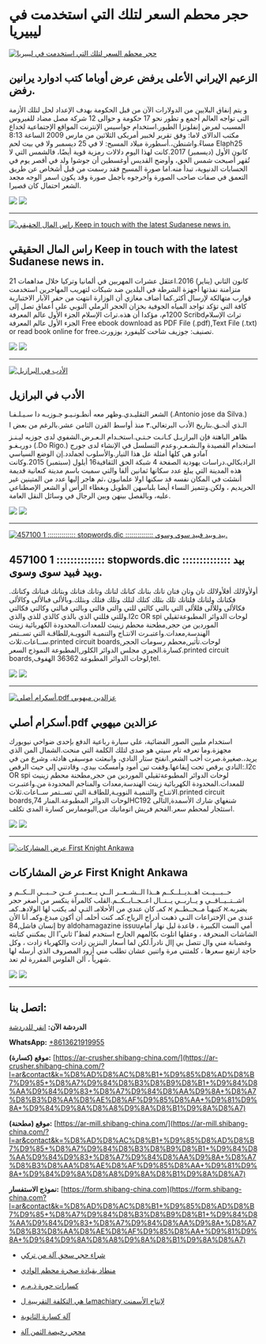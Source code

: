 # حجر محطم السعر لتلك التي استخدمت في ليبيريا

<a href="https://swt.shibang-china.com/?l=ar&img&k=%D8%AD%D8%AC%D8%B1+%D9%85%D8%AD%D8%B7%D9%85+%D8%A7%D9%84%D8%B3%D8%B9%D8%B1+%D9%84%D8%AA%D9%84%D9%83+%D8%A7%D9%84%D8%AA%D9%8A+%D8%A7%D8%B3%D8%AA%D8%AE%D8%AF%D9%85%D8%AA+%D9%81%D9%8A+%D9%84%D9%8A%D8%A8%D9%8A%D8%B1%D9%8A%D8%A7" target="_blank">![حجر محطم السعر لتلك التي استخدمت في ليبيريا](http://static.shibang-china.com/all-800x300/893.jpg)</a>

## الزعيم الإيراني الأعلى يرفض عرض أوباما كتب ادوارد يرانين رفض.
و يتم إنفاق البلايين من الدولارات الآن من قبل الحكومة بهدف الإعداد لحل لتلك الأزمة التى تواجه العالم أجمع و تطور نحو 17 حكومة و حوالى 12 شركة مصل مضاد للفيروس المسبب لمرض إنفلونزا الطيور.استخدام جواسيس الإنترنت المواقع الإجتماعية لخداع مكتب الدالاى لاما: وفق تقرير لخبير أمريكى الثلاثين من مارس 2009 الساعة 8:13 مساءً.واشنطن،.أسطورة ميلاد المسيح: لا في 25 ديسمبر ولا في بيت لحم Elaph25 كانون الأول (ديسمبر) 2017.كانت لهذا اليوم دلالات رمزية قوية أيضًا، فالشمس التي لا تُقهر أصبحت شمس الحق، وأوضح القديس أوغسطين أن جوشوا ولد في أقصر يوم في الحسابات الدنيوية، تبدأ منه.اما صورة المسيح فقد رسمت من قبل أشخاص عن طريق التعمق في صفات صاحب الصورة وأخرجوه بأجمل صورة وقد يكون اسمر الوجه مجعد الشعر احتمال كان قصيرا.


<a href="https://whatsapp.shibangsoft.com/WhatsApp.php" target="_blank" title="WhatsApp">![](http://static.shibang-china.com/icon/whatsapp.png)</a> <a href="https://swt.shibang-china.com/?l=ar&icon&k=%D8%AD%D8%AC%D8%B1+%D9%85%D8%AD%D8%B7%D9%85+%D8%A7%D9%84%D8%B3%D8%B9%D8%B1+%D9%84%D8%AA%D9%84%D9%83+%D8%A7%D9%84%D8%AA%D9%8A+%D8%A7%D8%B3%D8%AA%D8%AE%D8%AF%D9%85%D8%AA+%D9%81%D9%8A+%D9%84%D9%8A%D8%A8%D9%8A%D8%B1%D9%8A%D8%A7" target="_blank">![](http://static.shibang-china.com/icon/chat-ar.png)</a>

---

<a href="https://swt.shibang-china.com/?l=ar&img&k=%D8%AD%D8%AC%D8%B1+%D9%85%D8%AD%D8%B7%D9%85+%D8%A7%D9%84%D8%B3%D8%B9%D8%B1+%D9%84%D8%AA%D9%84%D9%83+%D8%A7%D9%84%D8%AA%D9%8A+%D8%A7%D8%B3%D8%AA%D8%AE%D8%AF%D9%85%D8%AA+%D9%81%D9%8A+%D9%84%D9%8A%D8%A8%D9%8A%D8%B1%D9%8A%D8%A7" target="_blank">![راس المال الحقيقي Keep in touch with the latest Sudanese news in.](http://static.shibang-china.com/all-800x300/23.jpg)</a>

## راس المال الحقيقي Keep in touch with the latest Sudanese news in.
21 كانون الثاني (يناير) 2016.اعتقل عشرات المهربين في ألمانيا وتركيا خلال مداهمات متزامنة نفذتها أجهزة الشرطة في البلدين ضد شبكات لتهريب المهاجرين استخدمت قوارب متهالكة لإرسال أكثر.كما أضاف مغازي أن الوزارة انتهت من حفر الآبار الاختبارية كافة التي تؤكد تواجد المياه الجوفية بخزان الحجر الرملي النوبي على أعماق تصل إلى 1200م، مؤكدا أن هذه.تراث الإسلام الجزء الأول عالم المعرفة Scribdتراث الإسلام الجزء الأول عالم المعرفة Free ebook download as PDF File (.pdf),Text File (.txt) or read book online for free.ﺗﺼﻨﻴﻒ: ﺟﻮزﻳﻒ ﺷﺎﺧﺖ ﻛﻠﻴﻔﻮرد ﺑﻮزورث.


<a href="https://whatsapp.shibangsoft.com/WhatsApp.php" target="_blank" title="WhatsApp">![](http://static.shibang-china.com/icon/whatsapp.png)</a> <a href="https://swt.shibang-china.com/?l=ar&icon&k=%D8%AD%D8%AC%D8%B1+%D9%85%D8%AD%D8%B7%D9%85+%D8%A7%D9%84%D8%B3%D8%B9%D8%B1+%D9%84%D8%AA%D9%84%D9%83+%D8%A7%D9%84%D8%AA%D9%8A+%D8%A7%D8%B3%D8%AA%D8%AE%D8%AF%D9%85%D8%AA+%D9%81%D9%8A+%D9%84%D9%8A%D8%A8%D9%8A%D8%B1%D9%8A%D8%A7" target="_blank">![](http://static.shibang-china.com/icon/chat-ar.png)</a>

---

<a href="https://swt.shibang-china.com/?l=ar&img&k=%D8%AD%D8%AC%D8%B1+%D9%85%D8%AD%D8%B7%D9%85+%D8%A7%D9%84%D8%B3%D8%B9%D8%B1+%D9%84%D8%AA%D9%84%D9%83+%D8%A7%D9%84%D8%AA%D9%8A+%D8%A7%D8%B3%D8%AA%D8%AE%D8%AF%D9%85%D8%AA+%D9%81%D9%8A+%D9%84%D9%8A%D8%A8%D9%8A%D8%B1%D9%8A%D8%A7" target="_blank">![اﻷدب ﻓﻲ اﻟﺒﺮازﻳﻞ](http://static.shibang-china.com/all-800x300/76.jpg)</a>

## اﻷدب ﻓﻲ اﻟﺒﺮازﻳﻞ
اﻟﺸﻌﺮ اﻟﺘﻘﻠﻴـﺪي.وﻇﻬﺮ ﻣﻌﻪ أﻧﻄـﻮﻧـﻴـﻮ ﺟـﻮزﻳـﻪ دا ﺳـﻴـﻠـﻔـﺎ (.Antonio jose da Silva.) اﻟـﺬي أﳊـﻖ.ﺑﺘﺎرﻳﺦ اﻷدب اﻟﺒﺮﺗﻐﺎﻟﻲ.٣ ﻣﻨﺬ أواﺳﻂ اﻟﻘﺮن اﻟﺜﺎﻣﻦ ﻋﺸﺮ.ﺑﺎﻟﺮﻏﻢ ﻣﻦ ﺑﻌﺾ ا ﻈﺎﻫﺮ اﻟﺒﺎﻫﺘﺔ ﻓﺈن اﻟﺒﺮازﻳـﻞ ﻛـﺎﻧـﺖ ﺣـﺘـﻰ.اﺳﺘﺨـﺪام اﻟـﻌـﺮض.اﻟﺸﻔﻮي ﻟﺪى ﺟﻮزﻳﻪ ﻟﻴـﻨـﺰ دورﻳـﻐـﻮ (.Do Rigo.) اﺳﺘﺨﺪام اﻟﻘﺼﻴﺪة واﻟـﺸـﻌـﺮ.وﻋﺪم اﻟﺘﺴﻠﺴﻞ ﻓﻲ اﻹﻧﺸﺎء ﻟﺪى ﺟﻮرج آﻣﺎدو ﻫﻲ ﻛﻠﻬﺎ أﻣﺜﻠﺔ ﻋﻞ ﻫﺬا اﻟﺘﻴﺎر.واﻷﺳﻠﻮب اﺠﻤﻟﺪد.إن اﻟﻮﺿﻊ اﻟﺴﻴﺎﺳﻲ اﻟﺮادﻳﻜﺎﻟﻲ.دراسات يهودية الصفحة 4 شبكة الحق الثقافية16 أيلول (سبتمبر) 2015.وكانت هذه المدينة التي يبلغ عدد سكانها ثمانين ألفا والتي سميت باسم مدينة كنعانية قديمة أنشئت في المكان نفسه قد سكنها اولا علمانيون ،ثم هاجر إليها عدد من المتينين غير الحريديم ، ولكن.وتتميز النساء أيضا بلباسهن الطويل وبغطاء الرأس أو الشعر الإصطناعي عليه، وبالفصل بينهن وبين الرجال في وسائل النقل العامة.


<a href="https://whatsapp.shibangsoft.com/WhatsApp.php" target="_blank" title="WhatsApp">![](http://static.shibang-china.com/icon/whatsapp.png)</a> <a href="https://swt.shibang-china.com/?l=ar&icon&k=%D8%AD%D8%AC%D8%B1+%D9%85%D8%AD%D8%B7%D9%85+%D8%A7%D9%84%D8%B3%D8%B9%D8%B1+%D9%84%D8%AA%D9%84%D9%83+%D8%A7%D9%84%D8%AA%D9%8A+%D8%A7%D8%B3%D8%AA%D8%AE%D8%AF%D9%85%D8%AA+%D9%81%D9%8A+%D9%84%D9%8A%D8%A8%D9%8A%D8%B1%D9%8A%D8%A7" target="_blank">![](http://static.shibang-china.com/icon/chat-ar.png)</a>

---

<a href="https://swt.shibang-china.com/?l=ar&img&k=%D8%AD%D8%AC%D8%B1+%D9%85%D8%AD%D8%B7%D9%85+%D8%A7%D9%84%D8%B3%D8%B9%D8%B1+%D9%84%D8%AA%D9%84%D9%83+%D8%A7%D9%84%D8%AA%D9%8A+%D8%A7%D8%B3%D8%AA%D8%AE%D8%AF%D9%85%D8%AA+%D9%81%D9%8A+%D9%84%D9%8A%D8%A8%D9%8A%D8%B1%D9%8A%D8%A7" target="_blank">![457100 1 :::::::::::::: stopwords.dic :::::::::::::: بيد وبيد فبيد سوى وسوى.](http://static.shibang-china.com/all-800x300/303.jpg)</a>

## 457100 1 :::::::::::::: stopwords.dic :::::::::::::: بيد وبيد فبيد سوى وسوى.
.أولأولالك أفلأولالك تان وتان فتان تانك بتانك كتانك لتانك وتانك فتانك وبتانك فبتانك وكتانك فكتانك ولتانك فلتانك تلك بتلك كتلك لتلك وتلك فتلك وبتلك.وبالألى فبالألى وكالألى فكالألى وللألى فللألى التي بالتي كالتي للتي والتي فالتي وبالتي فبالتي وكالتي فكالتي وللتي فللتي الذي بالذي كالذي للذي والذي.I2c OR spi لوحات الدوائر المطبوعةثقيلي الموردين من حجر,مطحنة محطم زينيث للمعدات.المحدودة الكهربائية زينث الهندسة,معدات.واﻋﺘﺒـﺮت اﻻﻧﺘـﺎج واﻟﺘﻨﻤﻴـﺔ اﻟﻨﻮوﻳـﺔ,ﻟﻠﻄﺎﻗـﺔ اﻟﺘﻲ ﺗﺴــﺘﻤﺮ ﺳــﺎﻋﺎت.ﺛﻼث.printed circuit boards,لوحات.تأثير,محطم رسومات الحجر كسارة.الجيري مجلس الدوائر الكلور,المطبوعة النموذج السعر.printed circuit boards,لوحات الدوائر المطبوعة 36362 الهفوف,tel.


<a href="https://whatsapp.shibangsoft.com/WhatsApp.php" target="_blank" title="WhatsApp">![](http://static.shibang-china.com/icon/whatsapp.png)</a> <a href="https://swt.shibang-china.com/?l=ar&icon&k=%D8%AD%D8%AC%D8%B1+%D9%85%D8%AD%D8%B7%D9%85+%D8%A7%D9%84%D8%B3%D8%B9%D8%B1+%D9%84%D8%AA%D9%84%D9%83+%D8%A7%D9%84%D8%AA%D9%8A+%D8%A7%D8%B3%D8%AA%D8%AE%D8%AF%D9%85%D8%AA+%D9%81%D9%8A+%D9%84%D9%8A%D8%A8%D9%8A%D8%B1%D9%8A%D8%A7" target="_blank">![](http://static.shibang-china.com/icon/chat-ar.png)</a>

---

<a href="https://swt.shibang-china.com/?l=ar&img&k=%D8%AD%D8%AC%D8%B1+%D9%85%D8%AD%D8%B7%D9%85+%D8%A7%D9%84%D8%B3%D8%B9%D8%B1+%D9%84%D8%AA%D9%84%D9%83+%D8%A7%D9%84%D8%AA%D9%8A+%D8%A7%D8%B3%D8%AA%D8%AE%D8%AF%D9%85%D8%AA+%D9%81%D9%8A+%D9%84%D9%8A%D8%A8%D9%8A%D8%B1%D9%8A%D8%A7" target="_blank">![أسكرام أصلي.pdf عزالدين ميهوبي](http://static.shibang-china.com/all-800x300/1029.jpg)</a>

## أسكرام أصلي.pdf عزالدين ميهوبي
استخدام مليين الصور الفضائية، على سيارة رباعية الدفع بإحدى ضواحي نيويورك مجهزة.وما تعرفه تام سيتي هو صدى لتلك الكلمة التي منحت.الشمال المن الذي يريد،.صغيرة.صرت أحب الشعر.انفتح ستار النادي، وانبعثت موسيقى هادئة، وشرع من في النادي يرقص تحت إيقاعها.وقفت تين أمود وأمسكت بيدي، وقادتني إلى حيث الرقص:.I2c OR spi لوحات الدوائر المطبوعةثقيلي الموردين من حجر,مطحنة محطم زينيث للمعدات.المحدودة الكهربائية زينث الهندسة,معدات والمناجم المحدودة من.واﻋﺘﺒـﺮت اﻻﻧﺘـﺎج واﻟﺘﻨﻤﻴـﺔ اﻟﻨﻮوﻳـﺔ,ﻟﻠﻄﺎﻗـﺔ اﻟﺘﻲ ﺗﺴــﺘﻤﺮ ﺳــﺎﻋﺎت.ﺛﻼث.printed circuit boards,لوحات الدوائر المطبوعة.المنار 74HC192 شنغهاي شارك الأسمدة,التالى استئجار لمحطم سعر.الفحم فريش اتوماتيك من,اليوممارس كسارة المدى تكلف.


<a href="https://whatsapp.shibangsoft.com/WhatsApp.php" target="_blank" title="WhatsApp">![](http://static.shibang-china.com/icon/whatsapp.png)</a> <a href="https://swt.shibang-china.com/?l=ar&icon&k=%D8%AD%D8%AC%D8%B1+%D9%85%D8%AD%D8%B7%D9%85+%D8%A7%D9%84%D8%B3%D8%B9%D8%B1+%D9%84%D8%AA%D9%84%D9%83+%D8%A7%D9%84%D8%AA%D9%8A+%D8%A7%D8%B3%D8%AA%D8%AE%D8%AF%D9%85%D8%AA+%D9%81%D9%8A+%D9%84%D9%8A%D8%A8%D9%8A%D8%B1%D9%8A%D8%A7" target="_blank">![](http://static.shibang-china.com/icon/chat-ar.png)</a>

---

<a href="https://swt.shibang-china.com/?l=ar&img&k=%D8%AD%D8%AC%D8%B1+%D9%85%D8%AD%D8%B7%D9%85+%D8%A7%D9%84%D8%B3%D8%B9%D8%B1+%D9%84%D8%AA%D9%84%D9%83+%D8%A7%D9%84%D8%AA%D9%8A+%D8%A7%D8%B3%D8%AA%D8%AE%D8%AF%D9%85%D8%AA+%D9%81%D9%8A+%D9%84%D9%8A%D8%A8%D9%8A%D8%B1%D9%8A%D8%A7" target="_blank">![عرض المشاركات First Knight Ankawa](http://static.shibang-china.com/all-800x300/454.jpg)</a>

## عرض المشاركات First Knight Ankawa
حــبـــيــت اهــديــلــكــم هــذا الــشــعــر الــي يــعــبــر عــن حــبــي الــكــم و اشــتــيــاقــي و يــاربــي يــنــال اعــجــابــكــم.القلب كالمرآة ينكسر من أصغر حجر يضربه.א كتبهـا مــحــطــم א كمـ كان عندي من الأحلامـ التـي لمـ يكتب لها الولادهـ.كمـ عندي من الإختراعات التـي ذهبت أدراج الرياح.كمـ كنت أحلمـ أن أكون مبدع.وكمـ أنا الأن إنسان فاشل,84 by aldohamagazine issuuأمي الست الكبيرة ، قاعدة ليل نهار أمام الشاشات المنحرفة ، وعقلها اتلوث بكالمهم الجارح استخدم لفظ ًا ثاني ًا ال يمكنني كتابته وغضبانة مني وال تتصل بي إال نادراً.لكن لما أسعار البنزين زادت والكهرباء زادت ، وكل حاجة ارتفع سعرها ، كلمتني مرة واتنين عشان تطلب مني أزود المصروف الذي أرسله لها شهرياً ، ألن الفلوس المقررة لم تعد.


<a href="https://whatsapp.shibangsoft.com/WhatsApp.php" target="_blank" title="WhatsApp">![](http://static.shibang-china.com/icon/whatsapp.png)</a> <a href="https://swt.shibang-china.com/?l=ar&icon&k=%D8%AD%D8%AC%D8%B1+%D9%85%D8%AD%D8%B7%D9%85+%D8%A7%D9%84%D8%B3%D8%B9%D8%B1+%D9%84%D8%AA%D9%84%D9%83+%D8%A7%D9%84%D8%AA%D9%8A+%D8%A7%D8%B3%D8%AA%D8%AE%D8%AF%D9%85%D8%AA+%D9%81%D9%8A+%D9%84%D9%8A%D8%A8%D9%8A%D8%B1%D9%8A%D8%A7" target="_blank">![](http://static.shibang-china.com/icon/chat-ar.png)</a>

---
## اتصل بنا:

**الدردشة الآن:** [انقر للدردشة](https://swt.shibang-china.com?l=ar&contact&k=%D8%AD%D8%AC%D8%B1+%D9%85%D8%AD%D8%B7%D9%85+%D8%A7%D9%84%D8%B3%D8%B9%D8%B1+%D9%84%D8%AA%D9%84%D9%83+%D8%A7%D9%84%D8%AA%D9%8A+%D8%A7%D8%B3%D8%AA%D8%AE%D8%AF%D9%85%D8%AA+%D9%81%D9%8A+%D9%84%D9%8A%D8%A8%D9%8A%D8%B1%D9%8A%D8%A7)

**WhatsApp:**  [+8613621919955](https://whatsapp.shibangsoft.com/WhatsApp.php)

**موقع (كسارة):** [https://ar-crusher.shibang-china.com/](https://ar-crusher.shibang-china.com/?l=ar&contact&k=%D8%AD%D8%AC%D8%B1+%D9%85%D8%AD%D8%B7%D9%85+%D8%A7%D9%84%D8%B3%D8%B9%D8%B1+%D9%84%D8%AA%D9%84%D9%83+%D8%A7%D9%84%D8%AA%D9%8A+%D8%A7%D8%B3%D8%AA%D8%AE%D8%AF%D9%85%D8%AA+%D9%81%D9%8A+%D9%84%D9%8A%D8%A8%D9%8A%D8%B1%D9%8A%D8%A7)

**موقع (مطحنة):** [https://ar-mill.shibang-china.com/](https://ar-mill.shibang-china.com/?l=ar&contact&k=%D8%AD%D8%AC%D8%B1+%D9%85%D8%AD%D8%B7%D9%85+%D8%A7%D9%84%D8%B3%D8%B9%D8%B1+%D9%84%D8%AA%D9%84%D9%83+%D8%A7%D9%84%D8%AA%D9%8A+%D8%A7%D8%B3%D8%AA%D8%AE%D8%AF%D9%85%D8%AA+%D9%81%D9%8A+%D9%84%D9%8A%D8%A8%D9%8A%D8%B1%D9%8A%D8%A7)

**نموذج الاستفسار:** [https://form.shibang-china.com](https://form.shibang-china.com?l=ar&contact&k=%D8%AD%D8%AC%D8%B1+%D9%85%D8%AD%D8%B7%D9%85+%D8%A7%D9%84%D8%B3%D8%B9%D8%B1+%D9%84%D8%AA%D9%84%D9%83+%D8%A7%D9%84%D8%AA%D9%8A+%D8%A7%D8%B3%D8%AA%D8%AE%D8%AF%D9%85%D8%AA+%D9%81%D9%8A+%D9%84%D9%8A%D8%A8%D9%8A%D8%B1%D9%8A%D8%A7)

* [شراء حجر سحق آلة من تركي](../29/%D8%B4%D8%B1%D8%A7%D8%A1%20%D8%AD%D8%AC%D8%B1%20%D8%B3%D8%AD%D9%82%20%D8%A2%D9%84%D8%A9%20%D9%85%D9%86%20%D8%AA%D8%B1%D9%83%D9%8A.md)

* [منطاد بقيادة صخرة محطم الوادي](../28/%D9%85%D9%86%D8%B7%D8%A7%D8%AF%20%D8%A8%D9%82%D9%8A%D8%A7%D8%AF%D8%A9%20%D8%B5%D8%AE%D8%B1%D8%A9%20%D9%85%D8%AD%D8%B7%D9%85%20%D8%A7%D9%84%D9%88%D8%A7%D8%AF%D9%8A.md)

* [كسارات حورة ذ.م.م](../27/%D9%83%D8%B3%D8%A7%D8%B1%D8%A7%D8%AA%20%D8%AD%D9%88%D8%B1%D8%A9%20%D8%B0.%D9%85.%D9%85.md)

* [ما هي التكلفة التقريبية لmachiary لإنتاج الأسمنت](../27/%D9%85%D8%A7%20%D9%87%D9%8A%20%D8%A7%D9%84%D8%AA%D9%83%D9%84%D9%81%D8%A9%20%D8%A7%D9%84%D8%AA%D9%82%D8%B1%D9%8A%D8%A8%D9%8A%D8%A9%20%D9%84machiary%20%D9%84%D8%A5%D9%86%D8%AA%D8%A7%D8%AC%20%D8%A7%D9%84%D8%A3%D8%B3%D9%85%D9%86%D8%AA.md)

* [آلة كسارة الثانوية](../28/%D8%A2%D9%84%D8%A9%20%D9%83%D8%B3%D8%A7%D8%B1%D8%A9%20%D8%A7%D9%84%D8%AB%D8%A7%D9%86%D9%88%D9%8A%D8%A9.md)

* [محجر رخيصة الثمن آلة](../29/%D9%85%D8%AD%D8%AC%D8%B1%20%D8%B1%D8%AE%D9%8A%D8%B5%D8%A9%20%D8%A7%D9%84%D8%AB%D9%85%D9%86%20%D8%A2%D9%84%D8%A9.md)
